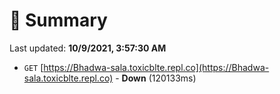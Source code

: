 # 📖 Summary
Last updated: **10/9/2021, 3:57:30 AM**

- `GET` [https://Bhadwa-sala.toxicblte.repl.co](https://Bhadwa-sala.toxicblte.repl.co) - **Down** (120133ms)
